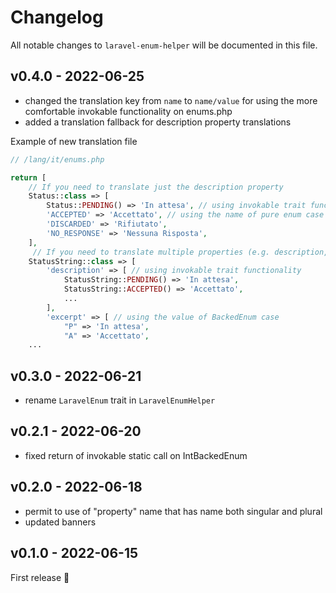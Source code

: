 # Changelog

All notable changes to `laravel-enum-helper` will be documented in this file.

## v0.4.0 - 2022-06-25

- changed the translation key from `name` to `name/value` for using the more comfortable invokable functionality on enums.php
- added a translation fallback for description property translations

Example of new translation file

```php
// /lang/it/enums.php

return [
    // If you need to translate just the description property
    Status::class => [
        Status::PENDING() => 'In attesa', // using invokable trait functionality
        'ACCEPTED' => 'Accettato', // using the name of pure enum case
        'DISCARDED' => 'Rifiutato',
        'NO_RESPONSE' => 'Nessuna Risposta',
    ],
     // If you need to translate multiple properties (e.g. description, excerpt)
    StatusString::class => [
        'description' => [ // using invokable trait functionality
            StatusString::PENDING() => 'In attesa',
            StatusString::ACCEPTED() => 'Accettato',
            ...
        ],
        'excerpt' => [ // using the value of BackedEnum case
            "P" => 'In attesa',
            "A" => 'Accettato',
    ...

```
## v0.3.0 - 2022-06-21

- rename `LaravelEnum` trait in `LaravelEnumHelper`

## v0.2.1 - 2022-06-20

- fixed return of invokable static call on IntBackedEnum

## v0.2.0 - 2022-06-18

- permit to use of "property" name that has name both singular and plural
- updated banners

## v0.1.0 - 2022-06-15

First release 🚀
